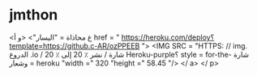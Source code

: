 # jmthon

<ع محاذاة = "اليسار"> <و أ href = " https://heroku.com/deploy؟template=https://github.c-AR/ozPPEEB "> <IMG SRC = "HTTPS: // img. الدروع .io / شارة / نشر ٪ 20 إلى ٪ 20 Heroku-purple؟ style = for-the- شارة وشعار = heroku "width =" 320 "height =" 58.45 "/> </ a> </ p>

